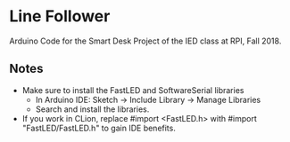 # Line Follower

Arduino Code for the Smart Desk Project of the IED class at RPI, Fall 2018.

## Notes

* Make sure to install the FastLED and SoftwareSerial libraries
  * In Arduino IDE: Sketch -> Include Library -> Manage Libraries
  * Search and install the libraries.
* If you work in CLion, replace #import <FastLED.h> with #import "FastLED/FastLED.h" to gain IDE benefits.